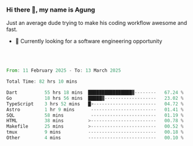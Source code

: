 ### Hi there 👋, my name is Agung
Just an average dude trying to make his coding workflow awesome and fast.

<!--
**agungfir98/agungfir98** is a ✨ _special_ ✨ repository because its `README.md` (this file) appears on your GitHub profile.
-->

- 🔭 Currently looking for a software engineering opportunity
<br/>
<br/>
<!--START_SECTION:waka-->

```rust
From: 11 February 2025 - To: 13 March 2025

Total Time: 82 hrs 10 mins

Dart          55 hrs 18 mins  ████████████████▓--------   67.24 %
Go            18 hrs 56 mins  █████▓-------------------   23.02 %
TypeScript    3 hrs 52 mins   █>-----------------------   04.72 %
Astro         1 hr 9 mins      ------------------------   01.41 %
SQL           58 mins          ------------------------   01.19 %
HTML          38 mins         >------------------------   00.78 %
Makefile      25 mins         >------------------------   00.52 %
tmux          9 mins          -------------------------   00.18 %
Other         4 mins          -------------------------   00.10 %
```

<!--END_SECTION:waka-->
